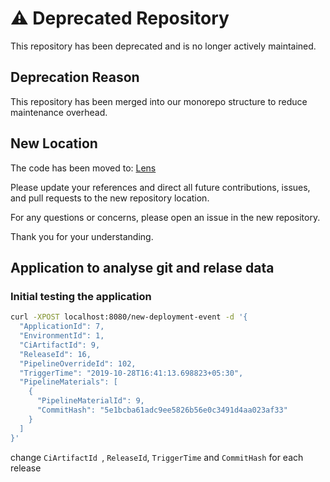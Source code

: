 # ⚠️ Deprecated Repository

This repository has been deprecated and is no longer actively maintained.

## Deprecation Reason

This repository has been merged into our monorepo structure to reduce maintenance overhead.

## New Location

The code has been moved to:
[Lens](https://github.com/devtron-labs/devtron-services/tree/main/lens)

Please update your references and direct all future contributions, issues, and pull requests to the new repository location.

For any questions or concerns, please open an issue in the new repository.

Thank you for your understanding.

## Application to analyse git and relase data

### Initial testing the application
```bash
curl -XPOST localhost:8080/new-deployment-event -d '{
  "ApplicationId": 7,
  "EnvironmentId": 1,
  "CiArtifactId": 9,
  "ReleaseId": 16,
  "PipelineOverrideId": 102,
  "TriggerTime": "2019-10-28T16:41:13.698823+05:30",
  "PipelineMaterials": [
    {
      "PipelineMaterialId": 9,
      "CommitHash": "5e1bcba61adc9ee5826b56e0c3491d4aa023af33"
    }
  ]
}'
```

change `CiArtifactId `,  `ReleaseId`, `TriggerTime` and `CommitHash` for each release
